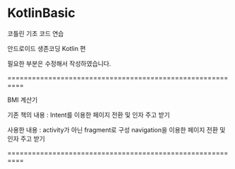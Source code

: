 # KotlinBasic
코틀린 기초 코드 연습

안드로이드 생존코딩 Kotlin 편 

필요한 부분은 수정해서 작성하였습니다.

==========================================================

BMI 계산기

기존 책의 내용 : Intent를 이용한 페이지 전환 및 인자 주고 받기

사용한 내용 : activity가 아닌 fragment로 구성 navigation을 이용한 페이지 전환 및 인자 주고 받기

==========================================================
